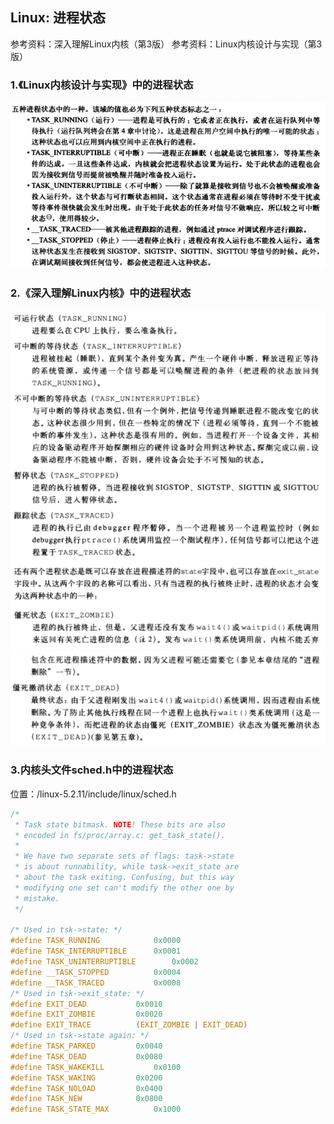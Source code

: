 ## Linux: 进程状态

参考资料：深入理解Linux内核（第3版）
参考资料：Linux内核设计与实现（第3版）

### 1.《Linux内核设计与实现》中的进程状态

![](/assets/lin102_001.PNG)

### 2.《深入理解Linux内核》中的进程状态

![](/assets/lin102_002.PNG)
![](/assets/lin102_003.PNG)

### 3.内核头文件sched.h中的进程状态

位置：/linux-5.2.11/include/linux/sched.h

```c
/*
 * Task state bitmask. NOTE! These bits are also
 * encoded in fs/proc/array.c: get_task_state().
 *
 * We have two separate sets of flags: task->state
 * is about runnability, while task->exit_state are
 * about the task exiting. Confusing, but this way
 * modifying one set can't modify the other one by
 * mistake.
 */

/* Used in tsk->state: */
#define TASK_RUNNING			0x0000
#define TASK_INTERRUPTIBLE		0x0001
#define TASK_UNINTERRUPTIBLE		0x0002
#define __TASK_STOPPED			0x0004
#define __TASK_TRACED			0x0008
/* Used in tsk->exit_state: */
#define EXIT_DEAD			0x0010
#define EXIT_ZOMBIE			0x0020
#define EXIT_TRACE			(EXIT_ZOMBIE | EXIT_DEAD)
/* Used in tsk->state again: */
#define TASK_PARKED			0x0040
#define TASK_DEAD			0x0080
#define TASK_WAKEKILL			0x0100
#define TASK_WAKING			0x0200
#define TASK_NOLOAD			0x0400
#define TASK_NEW			0x0800
#define TASK_STATE_MAX			0x1000
```